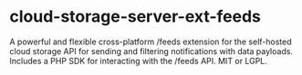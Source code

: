 # cloud-storage-server-ext-feeds
A powerful and flexible cross-platform /feeds extension for the self-hosted cloud storage API for sending and filtering notifications with data payloads.  Includes a PHP SDK for interacting with the /feeds API.  MIT or LGPL.
